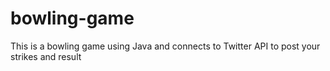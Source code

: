 # bowling-game
This is a bowling game using Java and connects to Twitter API to post your strikes and result

